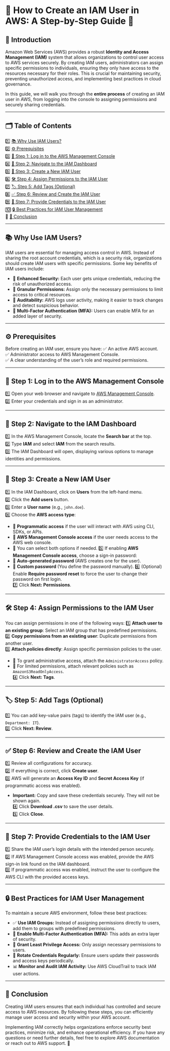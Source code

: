 # 🌟 How to Create an IAM User in AWS: A Step-by-Step Guide 🚀

## 📌 Introduction
Amazon Web Services (AWS) provides a robust **Identity and Access Management (IAM)** system that allows organizations to control user access to AWS services securely. By creating IAM users, administrators can assign specific permissions to individuals, ensuring they only have access to the resources necessary for their roles. This is crucial for maintaining security, preventing unauthorized access, and implementing best practices in cloud governance.

In this guide, we will walk you through the **entire process** of creating an IAM user in AWS, from logging into the console to assigning permissions and securely sharing credentials.

---

## 🗂️ **Table of Contents**  

1️⃣ [📚 Why Use IAM Users?](#-why-use-iam-users)  
2️⃣ [⚙️ Prerequisites](#-prerequisites)  
3️⃣ [🔑 Step 1: Log in to the AWS Management Console](#-step-1-log-in-to-the-aws-management-console)  
4️⃣ [📂 Step 2: Navigate to the IAM Dashboard](#-step-2-navigate-to-the-iam-dashboard)  
5️⃣ [👤 Step 3: Create a New IAM User](#-step-3-create-a-new-iam-user)  
6️⃣ [🛠️ Step 4: Assign Permissions to the IAM User](#-step-4-assign-permissions-to-the-iam-user)  
7️⃣ [🏷️ Step 5: Add Tags (Optional)](#-step-5-add-tags-optional)  
8️⃣ [✅ Step 6: Review and Create the IAM User](#-step-6-review-and-create-the-iam-user)  
9️⃣ [📩 Step 7: Provide Credentials to the IAM User](#-step-7-provide-credentials-to-the-iam-user)  
🔟 [🔒 Best Practices for IAM User Management](#-best-practices-for-iam-user-management)  
🔹 [📌 Conclusion](#-conclusion)  

---

## 📚 **Why Use IAM Users?**
IAM users are essential for managing access control in AWS. Instead of sharing the root account credentials, which is a security risk, organizations should create IAM users with specific permissions. Some key benefits of IAM users include:

- 🔐 **Enhanced Security:** Each user gets unique credentials, reducing the risk of unauthorized access.
- 🎯 **Granular Permissions:** Assign only the necessary permissions to limit access to critical resources.
- 📜 **Auditability:** AWS logs user activity, making it easier to track changes and detect suspicious behavior.
- 🔑 **Multi-Factor Authentication (MFA):** Users can enable MFA for an added layer of security.

---

## ⚙️ **Prerequisites**
Before creating an IAM user, ensure you have:
✅ An active AWS account.  
✅ Administrator access to AWS Management Console.  
✅ A clear understanding of the user’s role and required permissions.  

---

## 🔑 **Step 1: Log in to the AWS Management Console**
1️⃣ Open your web browser and navigate to [AWS Management Console](https://aws.amazon.com/console/).  
2️⃣ Enter your credentials and sign in as an administrator.  

---

## 📂 **Step 2: Navigate to the IAM Dashboard**
1️⃣ In the AWS Management Console, locate the **Search bar** at the top.  
2️⃣ Type **IAM** and select **IAM** from the search results.  
3️⃣ The IAM Dashboard will open, displaying various options to manage identities and permissions.  

---

## 👤 **Step 3: Create a New IAM User**
1️⃣ In the IAM Dashboard, click on **Users** from the left-hand menu.  
2️⃣ Click the **Add users** button.  
3️⃣ Enter a **User name** (e.g., `john.doe`).  
4️⃣ Choose the **AWS access type**:
   - 🔹 **Programmatic access** if the user will interact with AWS using CLI, SDKs, or APIs.
   - 🔹 **AWS Management Console access** if the user needs access to the AWS web console.
   - 🔹 You can select both options if needed.
5️⃣ If enabling **AWS Management Console access**, choose a sign-in password:
   - 🔹 **Auto-generated password** (AWS creates one for the user).
   - 🔹 **Custom password** (You define the password manually).
6️⃣ (Optional) Enable **Require password reset** to force the user to change their password on first login.  
7️⃣ Click **Next: Permissions**.  

---

## 🛠️ **Step 4: Assign Permissions to the IAM User**
You can assign permissions in one of the following ways:
1️⃣ **Attach user to an existing group**: Select an IAM group that has predefined permissions.  
2️⃣ **Copy permissions from an existing user**: Duplicate permissions from another user.  
3️⃣ **Attach policies directly**: Assign specific permission policies to the user.  
   - 🔹 To grant administrative access, attach the `AdministratorAccess` policy.  
   - 🔹 For limited permissions, attach relevant policies such as `AmazonS3ReadOnlyAccess`.  
4️⃣ Click **Next: Tags**.  

---

## 🏷️ **Step 5: Add Tags (Optional)**
1️⃣ You can add key-value pairs (tags) to identify the IAM user (e.g., `Department: IT`).  
2️⃣ Click **Next: Review**.  

---

## ✅ **Step 6: Review and Create the IAM User**
1️⃣ Review all configurations for accuracy.  
2️⃣ If everything is correct, click **Create user**.  
3️⃣ AWS will generate an **Access Key ID** and **Secret Access Key** (if programmatic access was enabled).  
   - **Important:** Copy and save these credentials securely. They will not be shown again.  
4️⃣ Click **Download .csv** to save the user details.  
5️⃣ Click **Close**.  

---

## 📩 **Step 7: Provide Credentials to the IAM User**
1️⃣ Share the IAM user’s login details with the intended person securely.  
2️⃣ If AWS Management Console access was enabled, provide the AWS sign-in link found on the IAM dashboard.  
3️⃣ If programmatic access was enabled, instruct the user to configure the AWS CLI with the provided access keys.  

---

## 🔒 **Best Practices for IAM User Management**
To maintain a secure AWS environment, follow these best practices:
- ✅ **Use IAM Groups:** Instead of assigning permissions directly to users, add them to groups with predefined permissions.  
- 🔑 **Enable Multi-Factor Authentication (MFA):** This adds an extra layer of security.  
- 🎯 **Grant Least Privilege Access:** Only assign necessary permissions to users.  
- 🔄 **Rotate Credentials Regularly:** Ensure users update their passwords and access keys periodically.  
- 📊 **Monitor and Audit IAM Activity:** Use AWS CloudTrail to track IAM user actions.  

---

## 📌 **Conclusion**
Creating IAM users ensures that each individual has controlled and secure access to AWS resources. By following these steps, you can efficiently manage user access and security within your AWS account.

Implementing IAM correctly helps organizations enforce security best practices, minimize risk, and enhance operational efficiency. If you have any questions or need further details, feel free to explore AWS documentation or reach out to AWS support. 🚀

